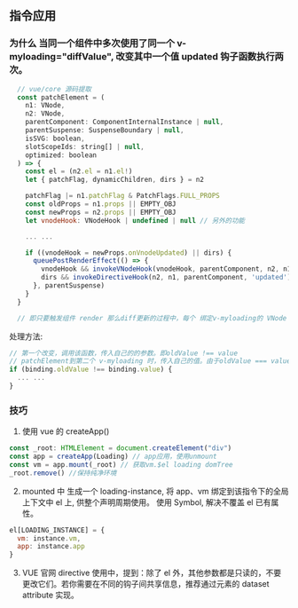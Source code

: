 ## 指令应用

### 为什么 当同一个组件中多次使用了同一个 v-myloading="diffValue", 改变其中一个值 updated 钩子函数执行两次。

```js
  // vue/core 源码提取
  const patchElement = (
    n1: VNode,
    n2: VNode,
    parentComponent: ComponentInternalInstance | null,
    parentSuspense: SuspenseBoundary | null,
    isSVG: boolean,
    slotScopeIds: string[] | null,
    optimized: boolean
  ) => {
    const el = (n2.el = n1.el!)
    let { patchFlag, dynamicChildren, dirs } = n2

    patchFlag |= n1.patchFlag & PatchFlags.FULL_PROPS
    const oldProps = n1.props || EMPTY_OBJ
    const newProps = n2.props || EMPTY_OBJ
    let vnodeHook: VNodeHook | undefined | null // 另外的功能

    ... ...

    if ((vnodeHook = newProps.onVnodeUpdated) || dirs) {
      queuePostRenderEffect(() => {
        vnodeHook && invokeVNodeHook(vnodeHook, parentComponent, n2, n1)
        dirs && invokeDirectiveHook(n2, n1, parentComponent, 'updated')
      }, parentSuspense)
    }
  }

  // 即只要触发组件 render 那么diff更新的过程中，每个 绑定v-myloading的 VNode 都会被patchElement到，只要dirs存在就会执行invokeDirectiveHook。

```

处理方法:

```js
// 第一个改变，调用该函数，传入自己的的参数。即oldValue !== value
// patchElement到第二个 v-myloading 时，传入自己的值。由于oldValue === value。故不做操作。element-plus中也是这样做的。
if (binding.oldValue !== binding.value) {
  ... ...
}
```

### 技巧

1. 使用 vue 的 createApp()

```js
const _root: HTMLElement = document.createElement("div")
const app = createApp(Loading) // app应用，使用unmount
const vm = app.mount(_root) // 获取vm.$el loading domTree
_root.remove() //保持纯净环境
```

2. mounted 中 生成一个 loading-instance, 将 app、vm 绑定到该指令下的全局上下文中 el 上, 供整个声明周期使用。 使用 Symbol, 解决不覆盖 el 已有属性。

```js
el[LOADING_INSTANCE] = {
  vm: instance.vm,
  app: instance.app
}
```

3. VUE 官网 directive 使用中，提到：除了 el 外，其他参数都是只读的，不要更改它们。若你需要在不同的钩子间共享信息，推荐通过元素的 dataset attribute 实现。
